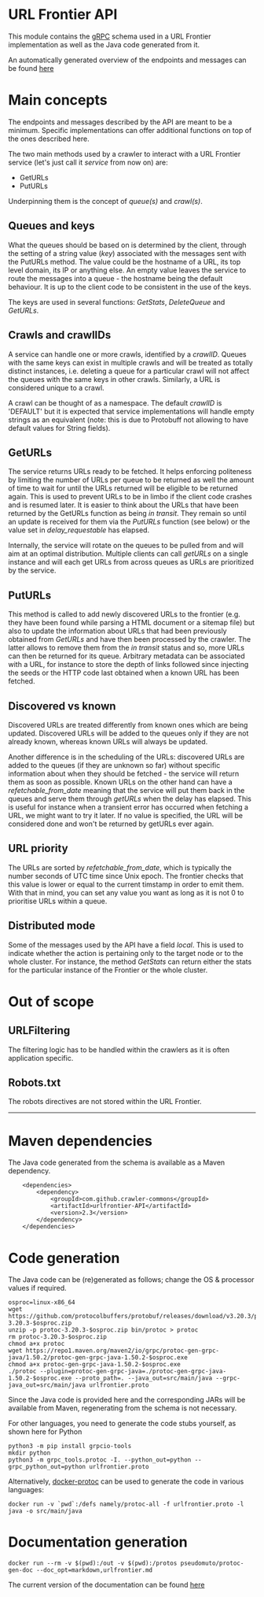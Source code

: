 # URL Frontier API

This module contains the [gRPC](https://grpc.io) schema used in a URL Frontier implementation as well as the Java code generated from it.

An automatically generated overview of the endpoints and messages can be found [here](urlfrontier.md)

# Main concepts

The endpoints and messages described by the API are meant to be a minimum. Specific implementations can offer additional functions on top of the ones described here.

The two main methods used by a crawler to interact with a URL Frontier service (let's just call it _service_ from now on) are:
- GetURLs
- PutURLs

Underpinning them is the concept of *queue(s)* and *crawl(s)*.

## Queues and keys

What the queues should be based on is determined by the client, through the setting of a string value (_key_) associated with the messages sent with the PutURLs method. The value could be the hostname of a URL, its top level domain, its IP or anything else. An empty value leaves the service to route the messages into a queue - the hostname being the default behaviour. It is up to the client code to be consistent in the use of the keys.

The keys are used in several functions: _GetStats_, _DeleteQueue_ and _GetURLs_.

## Crawls and crawlIDs

A service can handle one or more crawls, identified by a _crawlID_. Queues with the same keys can exist in multiple crawls and will be treated as totally distinct instances, i.e. deleting a queue for a particular crawl will not affect the queues with the same keys in other crawls. Similarly, a URL is considered unique to a crawl.

A crawl can be thought of as a namespace. The default _crawlID_ is 'DEFAULT' but it is expected that service implementations will handle empty strings as an equivalent (note: this is due to Protobuff not allowing to have default values for String fields).

## GetURLs

The service returns URLs ready to be fetched. It helps enforcing politeness by limiting the number of URLs per queue to be returned as well the amount of time to wait for until the URLs returned will be eligible to be returned again. This is used to prevent URLs to be in limbo if the client code crashes and is resumed later. It is easier to think about the URLs that have been returned by the GetURLs function as being _in transit_. They remain so until an update is received for them via the *PutURLs* function (see below) or the value set in *delay_requestable* has elapsed.

Internally, the service will rotate on the queues to be pulled from and will aim at an optimal distribution. Multiple clients can call _getURLs_ on a single instance and will each get URLs from across queues as URLs are prioritized by the service.

## PutURLs

This method is called to add newly discovered URLs to the frontier (e.g. they have been found while parsing a HTML document or a sitemap file) but also to update the information about URLs that had been previously obtained from *GetURLs* and have then been processed by the crawler. The latter allows to remove them from the _in transit_ status and so, more URLs can then be returned for its queue. Arbitrary metadata can be associated with a URL, for instance to store the depth of links followed since injecting the seeds or the HTTP code last obtained when a known URL has been fetched.

## Discovered vs known

Discovered URLs are treated differently from known ones which are being updated. Discovered URLs will be added to the queues only if they are not already known, whereas known URLs will always be updated.

Another difference is in the scheduling of the URLs: discovered URLs are added to the queues (if they are unknown so far) without specific information about when they should be fetched - the service will return them as soon as possible. Known URLs on the other hand can have a _refetchable_from_date_ meaning that the service will put them back in the queues and serve them through _getURLs_ when the delay has elapsed. This is useful for instance when a transient error has occurred when fetching a URL, we might want to try it later. If no value is specified, the URL will be considered done and won't be returned by getURLs ever again.

## URL priority
The URLs are sorted by _refetchable_from_date_, which is typically the number seconds of UTC time since Unix epoch. The frontier checks that this value is lower or equal to the current timstamp in order to emit them. 
With that in mind, you can set any value you want as long as it is not 0 to prioritise URLs within a queue.

## Distributed mode
Some of the messages used by the API have a field _local_. This is used to indicate whether the action is pertaining only to the target node or to the whole cluster. For instance, the method _GetStats_ can return either the stats for the particular 
instance of the Frontier or the whole cluster.

# Out of scope

## URLFiltering
The filtering logic has to be handled within the crawlers as it is often application specific.

## Robots.txt
The robots directives are not stored within the URL Frontier.

--------------------------------------

# Maven dependencies

The Java code generated from the schema is available as a Maven dependency.

```
	<dependencies>
		<dependency>
			<groupId>com.github.crawler-commons</groupId>
			<artifactId>urlfrontier-API</artifactId>
			<version>2.3</version>
		</dependency>
	</dependencies>
```


# Code generation

The Java code can be (re)generated as follows; change the OS & processor values if required.

```
osproc=linux-x86_64
wget https://github.com/protocolbuffers/protobuf/releases/download/v3.20.3/protoc-3.20.3-$osproc.zip
unzip -p protoc-3.20.3-$osproc.zip bin/protoc > protoc
rm protoc-3.20.3-$osproc.zip
chmod a+x protoc
wget https://repo1.maven.org/maven2/io/grpc/protoc-gen-grpc-java/1.50.2/protoc-gen-grpc-java-1.50.2-$osproc.exe
chmod a+x protoc-gen-grpc-java-1.50.2-$osproc.exe
./protoc --plugin=protoc-gen-grpc-java=./protoc-gen-grpc-java-1.50.2-$osproc.exe --proto_path=. --java_out=src/main/java --grpc-java_out=src/main/java urlfrontier.proto
```

Since the Java code is provided here and the corresponding JARs will be available from Maven, regenerating from the schema is not necessary.

For other languages, you need to generate the code stubs yourself, as shown here for Python

```
python3 -m pip install grpcio-tools
mkdir python
python3 -m grpc_tools.protoc -I. --python_out=python --grpc_python_out=python urlfrontier.proto
```

Alternatively, [docker-protoc](https://github.com/namely/docker-protoc) can be used to generate the code in various languages:

```
docker run -v `pwd`:/defs namely/protoc-all -f urlfrontier.proto -l java -o src/main/java
```

# Documentation generation

``` docker run --rm -v $(pwd):/out -v $(pwd):/protos pseudomuto/protoc-gen-doc --doc_opt=markdown,urlfrontier.md ```

The current version of the documentation can be found [here](urlfrontier.md)

